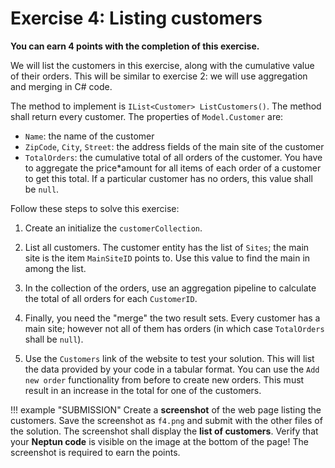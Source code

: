 ﻿# Exercise 4: Listing customers

**You can earn 4 points with the completion of this exercise.**

We will list the customers in this exercise, along with the cumulative value of their orders. This will be similar to exercise 2: we will use aggregation and merging in C# code.

The method to implement is `IList<Customer> ListCustomers()`. The method shall return every customer. The properties of `Model.Customer` are:

- `Name`: the name of the customer
- `ZipCode`, `City`, `Street`: the address fields of the main site of the customer
- `TotalOrders`: the cumulative total of all orders of the customer. You have to aggregate the price\*amount for all items of each order of a customer to get this total. If a particular customer has no orders, this value shall be `null`.

Follow these steps to solve this exercise:

1. Create an initialize the `customerCollection`.

1. List all customers. The customer entity has the list of `Sites`; the main site is the item `MainSiteID` points to. Use this value to find the main in among the list.

1. In the collection of the orders, use an aggregation pipeline to calculate the total of all orders for each `CustomerID`.

1. Finally, you need the "merge" the two result sets. Every customer has a main site; however not all of them has orders (in which case `TotalOrders` shall be `null`).

1. Use the `Customers` link of the website to test your solution. This will list the data provided by your code in a tabular format. You can use the `Add new order` functionality from before to create new orders. This must result in an increase in the total for one of the customers.

!!! example "SUBMISSION"
    Create a **screenshot** of the web page listing the customers. Save the screenshot as `f4.png` and submit with the other files of the solution. The screenshot shall display the **list of customers**. Verify that your **Neptun code** is visible on the image at the bottom of the page! The screenshot is required to earn the points.
